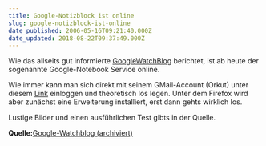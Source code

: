 ```yaml
---
title: Google-Notizblock ist online
slug: google-notizblock-ist-online
date_published: 2006-05-16T09:21:40.000Z
date_updated: 2018-08-22T09:37:49.000Z
---
```


Wie das allseits gut informierte [GoogleWatchBlog](http://www.jmboard.com/gw/) berichtet, ist ab heute der sogenannte Google-Notebook Service online.

Wie immer kann man sich direkt mit seinem GMail-Account (Orkut) unter diesem [Link](http://www.google.com/notebook) einloggen und theoretisch los legen. Unter dem Firefox wird aber zunächst eine Erweiterung installiert, erst dann gehts wirklich los.

Lustige Bilder und einen ausführlichen Test gibts in der Quelle.

**Quelle:**[Google-Watchblog (archiviert)](http://web.archive.org/web/20060708100115/http://www.jmboard.com:80/gw/2006/05/16/das-google-notebook-ist-online/)
